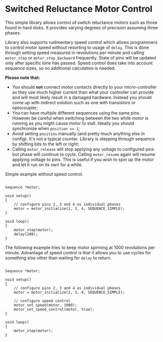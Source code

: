 # Switched Reluctance Motor Control

 This simple library allows control of switch reluctance motors such as those found in hard disks. It provides varying degrees of precision assuming three phases.
 
 Library also supports rudimentary speed control which allows programmers to control motor speed without resorting to usage of `delay`. This is done through setting speed measured in revolutions per minute and calling `motor_step` or `motor_step_backward` frequently. State of pins will be updated only after specific time has passed. Speed control does take into account sequence sizes, so no additional calculation is needed.
 

 **Please note that:**
 
 - You should **not** connect motor contacts directly to your micro-controller as they use much higher current than what your controller can provide and will most likely result in a damaged hardware. Instead you should come up with indirect solution such as one with transistors or optocoupler;
 - You can have multiple different sequences using the same pins. However be careful when switching between the two while motor is running as you might cause motor to stall. Ideally you should synchronize when `position == 1`;
 - Avoid setting `position` manually (and pretty much anything else in config). It's not a typical counter. Library is stepping through sequence by shifting bits to the left or right;
 - Calling `motor_release` will stop applying any voltage to configured pins but phase will continue to cycle. Calling `motor_resume` again will resume applying voltage to pins. This is useful if you wish to spin up the motor and let it run on its own for a while.


Simple example without speed control.

```arduino

Sequence *motor;

void setup()
{
	// configure pins 2, 3 and 4 as individual phases
	motor = motor_initialize(2, 3, 4, SEQUENCE_SIMPLE);
}

void loop()
{
	motor_step(motor);
	delay(200);
}

```


The following example tries to keep motor spinning at 1000 revolutions per minute. Advantage of speed control is that it allows you to use cycles for something else other than waiting for `delay` to return.

```arduino

Sequence *motor;

void setup()
{
	// configure pins 2, 3 and 4 as individual phases
	motor = motor_initialize(2, 3, 4, SEQUENCE_SIMPLE);

	// configure speed control
	motor_set_speed(motor, 1000);
	motor_set_speed_control(motor, true);
}

void loop()
{
	motor_step(motor);
}

```
